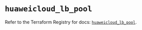 # `huaweicloud_lb_pool`

Refer to the Terraform Registry for docs: [`huaweicloud_lb_pool`](https://registry.terraform.io/providers/huaweicloud/huaweicloud/1.71.1/docs/resources/lb_pool).
